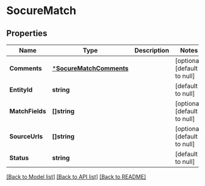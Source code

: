 # SocureMatch

## Properties
Name | Type | Description | Notes
------------ | ------------- | ------------- | -------------
**Comments** | [***SocureMatchComments**](socure_match_comments.md) |  | [optional] [default to null]
**EntityId** | **string** |  | [default to null]
**MatchFields** | **[]string** |  | [optional] [default to null]
**SourceUrls** | **[]string** |  | [optional] [default to null]
**Status** | **string** |  | [default to null]

[[Back to Model list]](../README.md#documentation-for-models) [[Back to API list]](../README.md#documentation-for-api-endpoints) [[Back to README]](../README.md)


